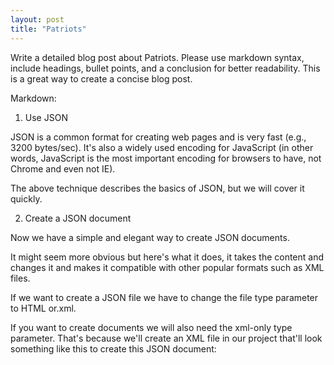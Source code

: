 ```yaml
---
layout: post
title: "Patriots"
---
```


Write a detailed blog post about Patriots. Please use markdown syntax, include headings, bullet points, and a conclusion for better readability. This is a great way to create a concise blog post.

Markdown:

1. Use JSON

JSON is a common format for creating web pages and is very fast (e.g., 3200 bytes/sec). It's also a widely used encoding for JavaScript (in other words, JavaScript is the most important encoding for browsers to have, not Chrome and even not IE).

The above technique describes the basics of JSON, but we will cover it quickly.

2. Create a JSON document

Now we have a simple and elegant way to create JSON documents.

It might seem more obvious but here's what it does, it takes the content and changes it and makes it compatible with other popular formats such as XML files.

If we want to create a JSON file we have to change the file type parameter to HTML or.xml.

If you want to create documents we will also need the xml-only type parameter. That's because we'll create an XML file in our project that'll look something like this to create this JSON document:

<?xml version="1.0" encoding="utf-8"?> <head> <title>The new Wunderground</title> <meta name="wunderground" content="DATABASE:content"> <meta name="version" content="2016-09-25"> <meta name="description" content="The new Wunderground release features a new and better markup language which will ensure more flexibility, speed and security of web applications and documents that are used in future web-services, e.g., database, smart contracts or applications. Users will be able to write their own HTML based on the markup language of the document, but no writing by human, for example.</meta name> <meta name="description" content="The new Wunderground is an enhanced and expanded version of Wunderground Standard Language and includes a host of new rules and technologies including the use of the 'HTML:first' encoding and the HTML5 standard." id="new"> <meta name="version" content="2016-09-25"> <meta name="text-block-face" content="Content-Type:text/html"/> </head> <body class="wunderground:text

